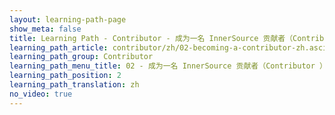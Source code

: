 ```yaml
---
layout: learning-path-page
show_meta: false
title: Learning Path - Contributor - 成为一名 InnerSource 贡献者（Contributor ）
learning_path_article: contributor/zh/02-becoming-a-contributor-zh.asciidoc
learning_path_group: Contributor
learning_path_menu_title: 02 - 成为一名 InnerSource 贡献者（Contributor ）
learning_path_position: 2
learning_path_translation: zh
no_video: true
---
```

<!--- This file autogenerated from https://github.com/InnerSourceCommons/InnerSourceLearningPath/blob/master/scripts/generate_learning_path_markdown.js -->
